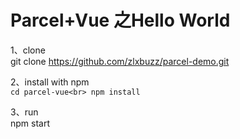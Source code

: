 Parcel+Vue 之Hello World
====


1、clone<br>
    git clone https://github.com/zlxbuzz/parcel-demo.git

2、install with npm<br>
    `cd parcel-vue<br>
    npm install`

3、run<br>
npm start

